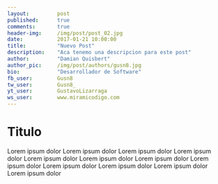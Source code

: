 ```yaml
---
layout:         post
published:      true
comments:       true
header-img:     /img/post/post_02.jpg
date:           2017-01-21 10:00:00
title:          "Nuevo Post"
description:    "Aca tenemo una descripcion para este post"
author:         "Damian Quisbert"
author_pic:     /img/post/authors/gusn8.jpg
bio:            "Desarrollador de Software"
fb_user:        Gusn8
tw_user:        Gusn8_
yt_user:        GustavoLizarraga
ws_user:        www.miramicodigo.com
---
```


# Titulo

Lorem ipsum dolor Lorem ipsum dolor Lorem ipsum dolor Lorem ipsum dolor Lorem ipsum dolor Lorem ipsum dolor Lorem ipsum dolor Lorem ipsum dolor Lorem ipsum dolor Lorem ipsum dolor Lorem ipsum dolor Lorem ipsum dolor 